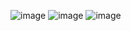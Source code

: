 ![image](https://github.com/michaelokoroike/Courses/assets/39680418/d15ba8c3-da4e-4e0b-b01e-a90e16270cfd)
![image](https://github.com/michaelokoroike/Courses/assets/39680418/2ae84183-20af-4215-997d-bf56afcd7388)
![image](https://github.com/michaelokoroike/Courses/assets/39680418/f928e1ff-7f59-444a-a815-0d145830900a)
